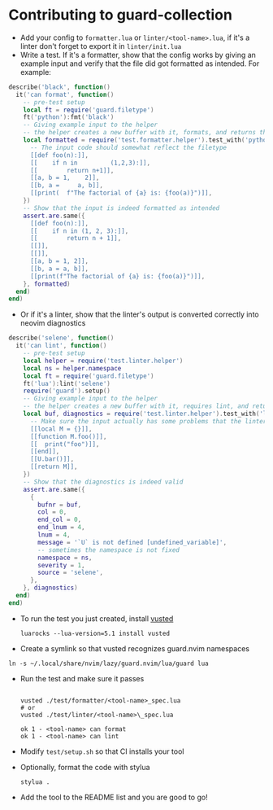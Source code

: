 # Contributing to guard-collection

- Add your config to `formatter.lua` or `linter/<tool-name>.lua`, if it's a linter don't forget to export it in `linter/init.lua`
- Write a test. If it's a formatter, show that the config works by giving an example input and verify that the file did got formatted as intended. For example:

```lua
describe('black', function()
  it('can format', function()
    -- pre-test setup
    local ft = require('guard.filetype')
    ft('python'):fmt('black')
    -- Giving example input to the helper
    -- the helper creates a new buffer with it, formats, and returns the formatted output
    local formatted = require('test.formatter.helper').test_with('python', {
      -- The input code should somewhat reflect the filetype
      [[def foo(n):]],
      [[    if n in         (1,2,3):]],
      [[        return n+1]],
      [[a, b = 1,    2]],
      [[b, a =     a, b]],
      [[print(  f"The factorial of {a} is: {foo(a)}")]],
    })
    -- Show that the input is indeed formatted as intended
    assert.are.same({
      [[def foo(n):]],
      [[    if n in (1, 2, 3):]],
      [[        return n + 1]],
      [[]],
      [[]],
      [[a, b = 1, 2]],
      [[b, a = a, b]],
      [[print(f"The factorial of {a} is: {foo(a)}")]],
    }, formatted)
  end)
end)
```

- Or if it's a linter, show that the linter's output is converted correctly into neovim diagnostics

```lua
describe('selene', function()
  it('can lint', function()
    -- pre-test setup
    local helper = require('test.linter.helper')
    local ns = helper.namespace
    local ft = require('guard.filetype')
    ft('lua'):lint('selene')
    require('guard').setup()
    -- Giving example input to the helper
    -- the helper creates a new buffer with it, requires lint, and returns the diagnostics
    local buf, diagnostics = require('test.linter.helper').test_with('lua', {
      -- Make sure the input actually has some problems that the linter detects
      [[local M = {}]],
      [[function M.foo()]],
      [[  print("foo")]],
      [[end]],
      [[U.bar()]],
      [[return M]],
    })
    -- Show that the diagnostics is indeed valid
    assert.are.same({
      {
        bufnr = buf,
        col = 0,
        end_col = 0,
        end_lnum = 4,
        lnum = 4,
        message = '`U` is not defined [undefined_variable]',
        -- sometimes the namespace is not fixed
        namespace = ns,
        severity = 1,
        source = 'selene',
      },
    }, diagnostics)
  end)
end)

```

- To run the test you just created, install [vusted](https://github.com/notomo/vusted)
  ```shell
  luarocks --lua-version=5.1 install vusted
  ```
- Create a symlink so that vusted recognizes guard.nvim namespaces

```shell
ln -s ~/.local/share/nvim/lazy/guard.nvim/lua/guard lua
```

- Run the test and make sure it passes

  ```shell

  vusted ./test/formatter/<tool-name>_spec.lua
  # or
  vusted ./test/linter/<tool-name>\_spec.lua

  ok 1 - <tool-name> can format
  ok 1 - <tool-name> can lint
  ```

- Modify `test/setup.sh` so that CI installs your tool

- Optionally, format the code with stylua
  ```shell
  stylua .
  ```
- Add the tool to the README list and you are good to go!
